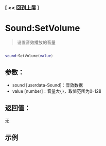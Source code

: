 ### [[ << 回到上层 ]](index.md)

# Sound:SetVolume

> 设置音效播放的音量

```lua

sound:SetVolume(value)

```

## 参数：

+ sound [userdata-Sound]：音效数据
+ value [number]：音量大小，取值范围为0-128

## 返回值：

无

## 示例

```lua

```